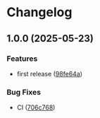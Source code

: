 # Changelog

## 1.0.0 (2025-05-23)


### Features

* first release ([98fe64a](https://github.com/VU-ASE/roverlib-c-sharp/commit/98fe64a1c35c95ad3c8cd05a77c998821bfeb44a))


### Bug Fixes

* CI ([706c768](https://github.com/VU-ASE/roverlib-c-sharp/commit/706c768e26e54966d0f7ddc44b99bbb13d733101))

